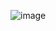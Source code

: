 ![image](https://user-images.githubusercontent.com/106276045/198104694-ecfb5170-e870-4ec3-87fc-95ce7c4b2451.png)
